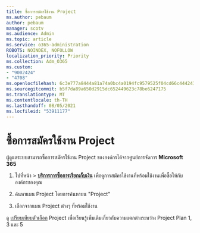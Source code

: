 ```yaml
---
title: ซื้อการสมัครใช้งาน Project
ms.author: pebaum
author: pebaum
manager: scotv
ms.audience: Admin
ms.topic: article
ms.service: o365-administration
ROBOTS: NOINDEX, NOFOLLOW
localization_priority: Priority
ms.collection: Adm_O365
ms.custom:
- "9002424"
- "4708"
ms.openlocfilehash: 6c3e777a8444a81a74a0bc4a0194fc9579525f04cd66c44424147cbd1454d196
ms.sourcegitcommit: b5f7da89a650d2915dc652449623c78be6247175
ms.translationtype: MT
ms.contentlocale: th-TH
ms.lasthandoff: 08/05/2021
ms.locfileid: "53911177"
---
```

# <a name="purchase-project-subscription"></a>ซื้อการสมัครใช้งาน Project

ผู้ดูแลระบบสามารถซื้อการสมัครใช้งาน Project ขององค์กรได้จากศูนย์การจัดการ **Microsoft 365**

1. ไปที่หน้า  >  **[บริการการซื้อการเรียกเก็บเงิน](https://admin.microsoft.com/AdminPortal/Home?adminportal=1&msCV=%2BbOQtMNsz0ei8f5z.0.36#/catalog)** เพื่อดูการสมัครใช้งานที่พร้อมใช้งานเพื่อซื้อให้กับองค์กรของคุณ

2. ค้นหาแผน Project โดยการค้นหาบน "Project"

3. เลือกจากแผน Project ต่างๆ ที่พร้อมใช้งาน

ดู [เปรียบเทียบตัวเลือก](https://products.office.com/project/compare-microsoft-project-management-software?tab=1&OCID=AID2000748_SEM_5j2j5X4B&MarinID=5j2j5X4B|78821275986631|%2Bproject%20%2Bo365|bb|c||1261139959949905|kwd-78821311481635:loc-190&lnkd=Bing_O365SMB_App&msclkid=185eccc165db1d3da290924720afcaa4&ef_id=XoY8vgAAAUTu0Bj8:20200402200513:s) Project เพื่อเรียนรู้เพิ่มเติมเกี่ยวกับความแตกต่างระหว่าง Project Plan 1, 3 และ 5
